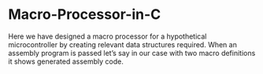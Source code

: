 # Macro-Processor-in-C
Here we have designed a macro processor for a hypothetical microcontroller by creating relevant data structures required. When an assembly program is passed let’s say in our case with two macro definitions it shows generated assembly code.
